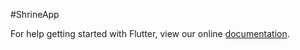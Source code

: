 #ShrineApp


For help getting started with Flutter, view our online
[documentation](https://flutter.io/).
